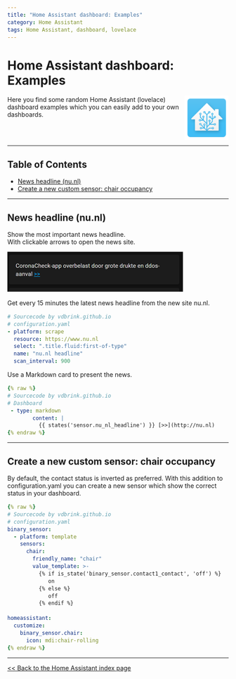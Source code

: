 ```yaml
---
title: "Home Assistant dashboard: Examples"
category: Home Assistant
tags: Home Assistant, dashboard, lovelace
---
```

# Home Assistant dashboard: Examples

<a href="index"><img src="images/home_assistant_logo.png" style="float: right;" alt="Home Assistant logo" height="100px"></a>

Here you find some random Home Assistant (lovelace) dashboard examples which you can easily add to your own dashboards.

<br>
<br>

---
## Table of Contents
<!-- TOC -->
* [News headline (nu.nl)](#news-headline-nunl)
* [Create a new custom sensor: chair occupancy](#create-a-new-custom-sensor-chair-occupancy)
<!-- TOC -->

---

## News headline (nu.nl)
Show the most important news headline.<br>
With clickable arrows to open the news site.

![News nu.nl](images/news_headline.png)

Get every 15 minutes the latest news headline from the new site nu.nl.
```yaml
# Sourcecode by vdbrink.github.io
# configuration.yaml
- platform: scrape
  resource: https://www.nu.nl
  select: ".title.fluid:first-of-type"
  name: "nu.nl headline"
  scan_interval: 900
```
Use a Markdown card to present the news.
```yaml
{% raw %}
# Sourcecode by vdbrink.github.io
# Dashboard
 - type: markdown
        content: |
          {{ states('sensor.nu_nl_headline') }} [>>](http://nu.nl)
{% endraw %}
```

---
## Create a new custom sensor: chair occupancy

By default, the contact status is inverted as preferred.
With this addition to configuration.yaml you can create a new sensor which show the correct status in your dashboard.
```yaml
{% raw %}
# Sourcecode by vdbrink.github.io
# configuration.yaml
binary_sensor:
  - platform: template
    sensors:
      chair:
        friendly_name: "chair"
        value_template: >-
          {% if is_state('binary_sensor.contact1_contact', 'off') %}
             on
          {% else %}
             off
          {% endif %}

homeassistant:
  customize: 
    binary_sensor.chair:
      icon: mdi:chair-rolling
{% endraw %}
```
---
[<< Back to the Home Assistant index page](index)
